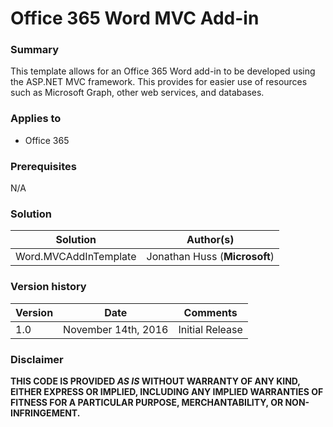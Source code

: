 # Office 365 Word MVC Add-in #

### Summary ###
This template allows for an Office 365 Word add-in to be developed using the ASP.NET MVC framework.  This provides for easier use of resources such as Microsoft Graph, other web services, and databases.

### Applies to ###
- Office 365

### Prerequisites ###
N/A

### Solution ###
Solution | Author(s)
---------|----------
Word.MVCAddInTemplate | Jonathan Huss (**Microsoft**)

### Version history ###

Version  | Date | Comments
---------| -----| --------
1.0 | November 14th, 2016 | Initial Release

### Disclaimer ###
**THIS CODE IS PROVIDED *AS IS* WITHOUT WARRANTY OF ANY KIND, EITHER EXPRESS OR IMPLIED, INCLUDING ANY IMPLIED WARRANTIES OF FITNESS FOR A PARTICULAR PURPOSE, MERCHANTABILITY, OR NON-INFRINGEMENT.**


